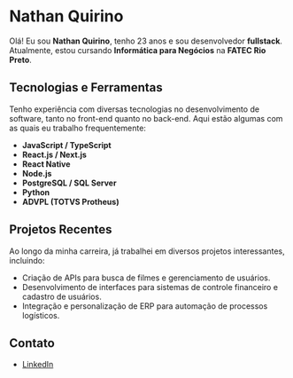 # Nathan Quirino

Olá! Eu sou **Nathan Quirino**, tenho 23 anos e sou desenvolvedor **fullstack**. Atualmente, estou cursando **Informática para Negócios** na **FATEC Rio Preto**.

## Tecnologias e Ferramentas
Tenho experiência com diversas tecnologias no desenvolvimento de software, tanto no front-end quanto no back-end. Aqui estão algumas com as quais eu trabalho frequentemente:

- **JavaScript / TypeScript**
- **React.js / Next.js**
- **React Native**
- **Node.js**
- **PostgreSQL / SQL Server**
- **Python**
- **ADVPL (TOTVS Protheus)**

## Projetos Recentes
Ao longo da minha carreira, já trabalhei em diversos projetos interessantes, incluindo:

- Criação de APIs para busca de filmes e gerenciamento de usuários.
- Desenvolvimento de interfaces para sistemas de controle financeiro e cadastro de usuários.
- Integração e personalização de ERP para automação de processos logísticos.

## Contato
- [LinkedIn](https://www.linkedin.com/in/nathan-quirino-8432901a4)
